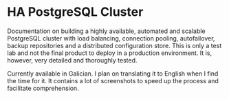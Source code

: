 # HA PostgreSQL Cluster

Documentation on building a highly available, automated and scalable PostgreSQL cluster with load balancing, connection pooling, autofailover, backup repositories and a distributed configuration store. This is only a test lab and not the final product to deploy in a production environment. It is, however, very detailed and thoroughly tested. 

Currently available in Galician. I plan on translating it to English when I find the time for it. It contains a lot of screenshots to speed up the process and facilitate comprehension.
